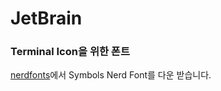 # JetBrain

### Terminal Icon을 위한 폰트
[nerdfonts](https://www.nerdfonts.com/font-downloads)에서 Symbols Nerd Font를 다운 받습니다.
